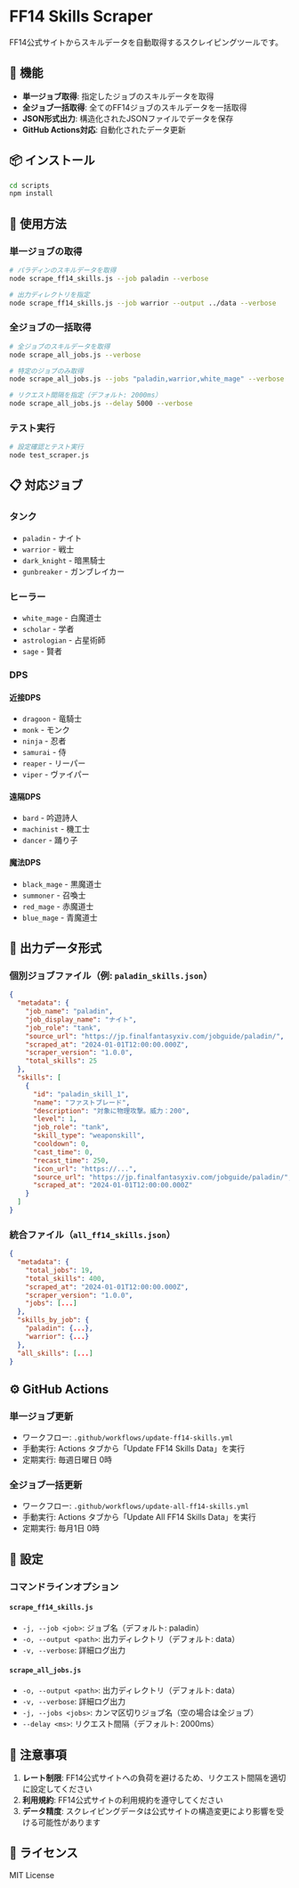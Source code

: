 # FF14 Skills Scraper

FF14公式サイトからスキルデータを自動取得するスクレイピングツールです。

## 🚀 機能

- **単一ジョブ取得**: 指定したジョブのスキルデータを取得
- **全ジョブ一括取得**: 全てのFF14ジョブのスキルデータを一括取得
- **JSON形式出力**: 構造化されたJSONファイルでデータを保存
- **GitHub Actions対応**: 自動化されたデータ更新

## 📦 インストール

```bash
cd scripts
npm install
```

## 🎯 使用方法

### 単一ジョブの取得

```bash
# パラディンのスキルデータを取得
node scrape_ff14_skills.js --job paladin --verbose

# 出力ディレクトリを指定
node scrape_ff14_skills.js --job warrior --output ../data --verbose
```

### 全ジョブの一括取得

```bash
# 全ジョブのスキルデータを取得
node scrape_all_jobs.js --verbose

# 特定のジョブのみ取得
node scrape_all_jobs.js --jobs "paladin,warrior,white_mage" --verbose

# リクエスト間隔を指定（デフォルト: 2000ms）
node scrape_all_jobs.js --delay 5000 --verbose
```

### テスト実行

```bash
# 設定確認とテスト実行
node test_scraper.js
```

## 📋 対応ジョブ

### タンク
- `paladin` - ナイト
- `warrior` - 戦士
- `dark_knight` - 暗黒騎士
- `gunbreaker` - ガンブレイカー

### ヒーラー
- `white_mage` - 白魔道士
- `scholar` - 学者
- `astrologian` - 占星術師
- `sage` - 賢者

### DPS
#### 近接DPS
- `dragoon` - 竜騎士
- `monk` - モンク
- `ninja` - 忍者
- `samurai` - 侍
- `reaper` - リーパー
- `viper` - ヴァイパー

#### 遠隔DPS
- `bard` - 吟遊詩人
- `machinist` - 機工士
- `dancer` - 踊り子

#### 魔法DPS
- `black_mage` - 黒魔道士
- `summoner` - 召喚士
- `red_mage` - 赤魔道士
- `blue_mage` - 青魔道士

## 📄 出力データ形式

### 個別ジョブファイル（例: `paladin_skills.json`）

```json
{
  "metadata": {
    "job_name": "paladin",
    "job_display_name": "ナイト",
    "job_role": "tank",
    "source_url": "https://jp.finalfantasyxiv.com/jobguide/paladin/",
    "scraped_at": "2024-01-01T12:00:00.000Z",
    "scraper_version": "1.0.0",
    "total_skills": 25
  },
  "skills": [
    {
      "id": "paladin_skill_1",
      "name": "ファストブレード",
      "description": "対象に物理攻撃。威力：200",
      "level": 1,
      "job_role": "tank",
      "skill_type": "weaponskill",
      "cooldown": 0,
      "cast_time": 0,
      "recast_time": 250,
      "icon_url": "https://...",
      "source_url": "https://jp.finalfantasyxiv.com/jobguide/paladin/",
      "scraped_at": "2024-01-01T12:00:00.000Z"
    }
  ]
}
```

### 統合ファイル（`all_ff14_skills.json`）

```json
{
  "metadata": {
    "total_jobs": 19,
    "total_skills": 400,
    "scraped_at": "2024-01-01T12:00:00.000Z",
    "scraper_version": "1.0.0",
    "jobs": [...] 
  },
  "skills_by_job": {
    "paladin": {...},
    "warrior": {...}
  },
  "all_skills": [...]
}
```

## ⚙️ GitHub Actions

### 単一ジョブ更新
- ワークフロー: `.github/workflows/update-ff14-skills.yml`
- 手動実行: Actions タブから「Update FF14 Skills Data」を実行
- 定期実行: 毎週日曜日 0時

### 全ジョブ一括更新  
- ワークフロー: `.github/workflows/update-all-ff14-skills.yml`
- 手動実行: Actions タブから「Update All FF14 Skills Data」を実行
- 定期実行: 毎月1日 0時

## 🔧 設定

### コマンドラインオプション

#### `scrape_ff14_skills.js`
- `-j, --job <job>`: ジョブ名（デフォルト: paladin）
- `-o, --output <path>`: 出力ディレクトリ（デフォルト: data）
- `-v, --verbose`: 詳細ログ出力

#### `scrape_all_jobs.js`
- `-o, --output <path>`: 出力ディレクトリ（デフォルト: data）
- `-v, --verbose`: 詳細ログ出力
- `-j, --jobs <jobs>`: カンマ区切りジョブ名（空の場合は全ジョブ）
- `--delay <ms>`: リクエスト間隔（デフォルト: 2000ms）

## 🚨 注意事項

1. **レート制限**: FF14公式サイトへの負荷を避けるため、リクエスト間隔を適切に設定してください
2. **利用規約**: FF14公式サイトの利用規約を遵守してください
3. **データ精度**: スクレイピングデータは公式サイトの構造変更により影響を受ける可能性があります

## 📝 ライセンス

MIT License